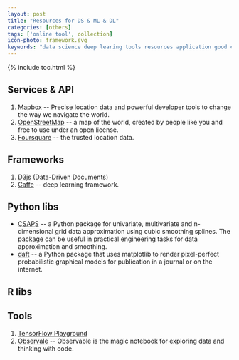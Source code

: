 ```yaml
---
layout: post
title: "Resources for DS & ML & DL"
categories: [others]
tags: ['online tool', collection]
icon-photo: framework.svg
keywords: "data science deep learing tools resources application good choice collection machine learning websites link url video dataset data frameworks"
---
```


{% include toc.html %}

## Services & API

1. [Mapbox](https://www.mapbox.com/) -- Precise location data and powerful developer tools to change the way we navigate the world.
2. [OpenStreetMap](https://www.openstreetmap.org/#map=6/46.449/2.210) --  a map of the world, created by people like you and free to use under an open license.
3. [Foursquare](https://foursquare.com/) -- the trusted location data.

## Frameworks

1. [D3js](https://d3js.org/) (Data-Driven Documents)
2. [Caffe](https://caffe.berkeleyvision.org/) -- deep learning framework.

## Python libs

- [CSAPS](https://github.com/espdev/csaps) -- a Python package for univariate, multivariate and n-dimensional grid data approximation using cubic smoothing splines. The package can be useful in practical engineering tasks for data approximation and smoothing.
- [daft](https://docs.daft-pgm.org/en/latest/#) -- a Python package that uses matplotlib to render pixel-perfect probabilistic graphical models for publication in a journal or on the internet.

## R libs

## Tools

1. [TensorFlow Playground](http://playground.tensorflow.org/)
2. [Observale](https://observablehq.com/) -- Observable is the magic notebook for exploring data and thinking with code.